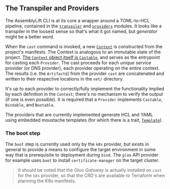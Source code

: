 The Transpiler and Providers
-----------------------------

The AssemblyLift CLI is at its core a wrapper around a TOML-to-HCL pipeline, contained in the [`transpiler`](../cli/src/transpiler) 
and [`providers`](../cli/src/providers) modules. It looks like a transpiler in the loosest sense so that's what it 
got named, but _generator_ might be a better word.

When the `cast` command is invoked, a new [`Context`](../cli/src/transpiler/context.rs) is constructed from the project's 
manifests. The Context is analogous to an immutable state of the project. 
[The `Context` object itself is `Castable`](../cli/src/transpiler/context.rs#L183), and serves as the entrypoint 
for casting each `Provider`. The cast proceeds for each _unique_ service provider (or DNS provider), each provider 
operating on the entire context. The results (i.e. the `Artifact`s) from the provider `cast` are concatenated and written 
to their respective locations in the `net/` directory.

It's up to each provider to correctly/fully implement the functionality implied by each definition in the `Context`; there's 
no mechanism to verify the output (if one is even possible). It _is_ required that a `Provider` implements `Castable`, 
`Bindable`, and `Bootable`.

The providers that are currently implemented generate HCL and YAML using embedded moustache templates 
(for which there is a trait, [`Template`](../cli/src/transpiler/mod.rs#L40)).

### The boot step
The `boot` step is currently used only by the `k8s` provider, but exists in general to provide a means to configure the 
target environment in some way that is prerequisite to deployment during `bind`. The `gloo` API provider for example uses 
`boot` to install `certificate-manager` on the target cluster. 

> It should be noted that the Gloo _Gateway_ is actually installed on `cast` for the `k8s` provider, so that the 
> CRD's are available to Terraform when planning the K8s manifests.
